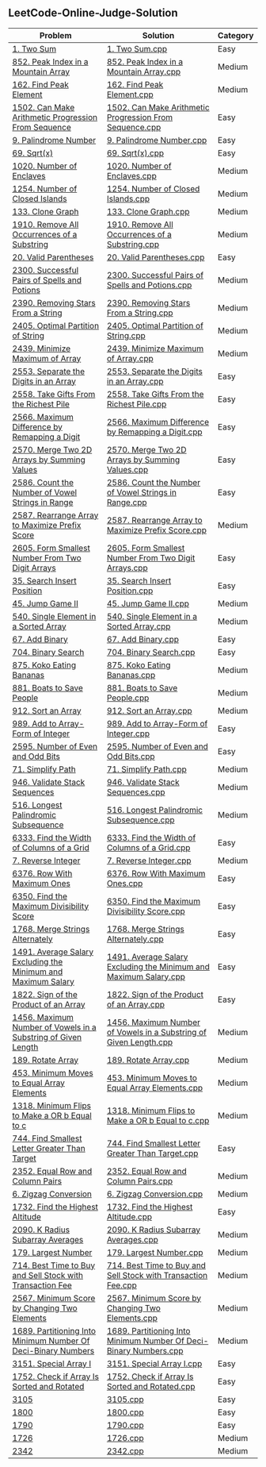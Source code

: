 ## LeetCode-Online-Judge-Solution
| Problem | Solution | Category |
| ------- | -------- | -------- |
| [1. Two Sum](https://leetcode.com/problems/two-sum/) | [1. Two Sum.cpp](https://github.com/SohagMollik/LeetCode-Online-Judge-Solution/blob/main/Solution/1.%20Two%20Sum.cpp) | Easy |
| [852. Peak Index in a Mountain Array](https://leetcode.com/problems/peak-index-in-a-mountain-array/) | [852. Peak Index in a Mountain Array.cpp](https://github.com/SohagMollik/LeetCode-Online-Judge-Solution/blob/main/Solution/Peak%20Index%20in%20a%20Mountain%20Array.cpp) | Medium |
| [162. Find Peak Element](https://leetcode.com/problems/find-peak-element/) | [162. Find Peak Element.cpp](https://github.com/SohagMollik/LeetCode-Online-Judge-Solution/blob/main/Solution/162.%20Find%20Peak%20Element.cpp) | Medium |
| [1502. Can Make Arithmetic Progression From Sequence](https://leetcode.com/problems/can-make-arithmetic-progression-from-sequence/) | [1502. Can Make Arithmetic Progression From Sequence.cpp](https://github.com/SohagMollik/LeetCode-Online-Judge-Solution/blob/main/Solution/1502.%20Can%20Make%20Arithmetic%20Progression%20From%20Sequence.cpp) | Easy |
| [9. Palindrome Number](https://leetcode.com/problems/palindrome-number/) | [9. Palindrome Number.cpp](https://github.com/SohagMollik/LeetCode-Online-Judge-Solution/blob/main/Solution/9.%20Palindrome%20Number.cpp) | Easy |
| [69. Sqrt(x)](https://leetcode.com/problems/sqrtx/) | [69. Sqrt(x).cpp](https://github.com/SohagMollik/LeetCode-Online-Judge-Solution/blob/main/Solution/69.%20Sqrt(x).cpp) | Easy |
| [1020. Number of Enclaves](https://leetcode.com/problems/number-of-enclaves/) | [1020. Number of Enclaves.cpp](https://github.com/SohagMollik/LeetCode/blob/main/Solution/1020.%20Number%20of%20Enclaves.cpp) | Medium |
| [1254. Number of Closed Islands](https://leetcode.com/problems/number-of-closed-islands/) | [1254. Number of Closed Islands.cpp](https://github.com/SohagMollik/LeetCode/blob/main/Solution/1254.%20Number%20of%20Closed%20Islands.cpp) | Medium |
| [133. Clone Graph](https://leetcode.com/problems/clone-graph/) | [133. Clone Graph.cpp](https://github.com/SohagMollik/LeetCode/blob/main/Solution/133.%20Clone%20Graph.cpp) | Medium |
| [1910. Remove All Occurrences of a Substring](https://leetcode.com/problems/remove-all-occurrences-of-a-substring/) | [1910. Remove All Occurrences of a Substring.cpp](https://github.com/SohagMollik/LeetCode/blob/main/Solution/1910.%20Remove%20All%20Occurrences%20of%20a%20Substring.cpp) | Medium |
| [20. Valid Parentheses](https://leetcode.com/problems/valid-parentheses/) | [20. Valid Parentheses.cpp](https://github.com/SohagMollik/LeetCode/blob/main/Solution/20.%20Valid%20Parentheses.cpp) | Easy |
| [2300. Successful Pairs of Spells and Potions](https://leetcode.com/problems/successful-pairs-of-spells-and-potions/) | [2300. Successful Pairs of Spells and Potions.cpp](https://github.com/SohagMollik/LeetCode/blob/main/Solution/2300.%20Successful%20Pairs%20of%20Spells%20and%20Potions.cpp) | Medium |
| [2390. Removing Stars From a String](https://leetcode.com/problems/removing-stars-from-a-string/) | [2390. Removing Stars From a String.cpp](https://github.com/SohagMollik/LeetCode/blob/main/Solution/2390.%20Removing%20Stars%20From%20a%20String.cpp) | Medium |
| [2405. Optimal Partition of String](https://leetcode.com/problems/optimal-partition-of-string/) | [2405. Optimal Partition of String.cpp](https://github.com/SohagMollik/LeetCode/blob/main/Solution/2405.%20Optimal%20Partition%20of%20String.cpp) | Medium |
| [2439. Minimize Maximum of Array](https://leetcode.com/problems/minimize-maximum-of-array/) | [2439. Minimize Maximum of Array.cpp](https://github.com/SohagMollik/LeetCode/blob/main/Solution/2439.%20Minimize%20Maximum%20of%20Array.cpp) | Medium |
| [2553. Separate the Digits in an Array](https://leetcode.com/problems/separate-the-digits-in-an-array/description/) | [2553. Separate the Digits in an Array.cpp](https://github.com/SohagMollik/LeetCode/blob/main/Solution/2553.%20Separate%20the%20Digits%20in%20an%20Array.cpp) | Easy |
| [2558. Take Gifts From the Richest Pile](https://leetcode.com/problems/take-gifts-from-the-richest-pile/) | [2558. Take Gifts From the Richest Pile.cpp](https://github.com/SohagMollik/LeetCode/blob/main/Solution/2558.%20Take%20Gifts%20From%20the%20Richest%20Pile.cpp) | Easy |
| [2566. Maximum Difference by Remapping a Digit](https://leetcode.com/problems/maximum-difference-by-remapping-a-digit/) | [2566. Maximum Difference by Remapping a Digit.cpp](https://github.com/SohagMollik/LeetCode/blob/main/Solution/2566.%20Maximum%20Difference%20by%20Remapping%20a%20Digit.cpp) | Easy |
| [2570. Merge Two 2D Arrays by Summing Values](https://leetcode.com/problems/merge-two-2d-arrays-by-summing-values/) | [2570. Merge Two 2D Arrays by Summing Values.cpp](https://github.com/SohagMollik/LeetCode/blob/main/Solution/2570.%20Merge%20Two%202D%20Arrays%20by%20Summing%20Values.cpp) | Easy |
| [2586. Count the Number of Vowel Strings in Range](https://leetcode.com/problems/count-the-number-of-vowel-strings-in-range/) | [2586. Count the Number of Vowel Strings in Range.cpp](https://github.com/SohagMollik/LeetCode/blob/main/Solution/2586.%20Count%20the%20Number%20of%20Vowel%20Strings%20in%20Range.cpp) | Easy |
| [2587. Rearrange Array to Maximize Prefix Score](https://leetcode.com/problems/rearrange-array-to-maximize-prefix-score/) | [2587. Rearrange Array to Maximize Prefix Score.cpp](https://github.com/SohagMollik/LeetCode/blob/main/Solution/2587.%20Rearrange%20Array%20to%20Maximize%20Prefix%20Score.cpp) | Medium |
| [2605. Form Smallest Number From Two Digit Arrays](https://leetcode.com/problems/form-smallest-number-from-two-digit-arrays/) | [2605. Form Smallest Number From Two Digit Arrays.cpp](https://github.com/SohagMollik/LeetCode/blob/main/Solution/2605.%20Form%20Smallest%20Number%20From%20Two%20Digit%20Arrays.cpp) | Easy |
| [35. Search Insert Position](https://leetcode.com/problems/search-insert-position/) | [35. Search Insert Position.cpp](https://github.com/SohagMollik/LeetCode/blob/main/Solution/35.%20Search%20Insert%20Position.cpp) | Easy |
| [45. Jump Game II](https://leetcode.com/problems/jump-game-ii/) | [45. Jump Game II.cpp](https://github.com/SohagMollik/LeetCode/blob/main/Solution/45.%20Jump%20Game%20II.cpp) | Medium |
| [540. Single Element in a Sorted Array](https://leetcode.com/problems/single-element-in-a-sorted-array/) | [540. Single Element in a Sorted Array.cpp](https://github.com/SohagMollik/LeetCode/blob/main/Solution/540.%20Single%20Element%20in%20a%20Sorted%20Array.cpp) | Medium |
| [67. Add Binary](https://leetcode.com/problems/add-binary/) | [67. Add Binary.cpp](https://github.com/SohagMollik/LeetCode/blob/main/Solution/67.%20Add%20Binary.cpp) | Easy |
| [704. Binary Search](https://leetcode.com/problems/binary-search/) | [704. Binary Search.cpp](https://github.com/SohagMollik/LeetCode/blob/main/Solution/704.%20Binary%20Search.cpp) | Easy |
| [875. Koko Eating Bananas](https://leetcode.com/problems/koko-eating-bananas/) | [875. Koko Eating Bananas.cpp](https://github.com/SohagMollik/LeetCode/blob/main/Solution/875.%20Koko%20Eating%20Bananas.cpp) | Medium |
| [881. Boats to Save People](https://leetcode.com/problems/boats-to-save-people/) | [881. Boats to Save People.cpp](https://github.com/SohagMollik/LeetCode/blob/main/Solution/881.%20Boats%20to%20Save%20People.cpp) | Medium |
| [912. Sort an Array](https://leetcode.com/problems/sort-an-array/) | [912. Sort an Array.cpp](https://github.com/SohagMollik/LeetCode/blob/main/Solution/912.%20Sort%20an%20Array.cpp) | Medium |
| [989. Add to Array-Form of Integer](https://leetcode.com/problems/add-to-array-form-of-integer/) | [989. Add to Array-Form of Integer.cpp](https://github.com/SohagMollik/LeetCode/blob/main/Solution/989.%20Add%20to%20Array-Form%20of%20Integer.cpp) | Easy |
| [2595. Number of Even and Odd Bits](https://leetcode.com/problems/number-of-even-and-odd-bits/) | [2595. Number of Even and Odd Bits.cpp](https://github.com/SohagMollik/LeetCode/blob/main/Solution/2595.%20Number%20of%20Even%20and%20Odd%20Bits.cpp) | Easy |
| [71. Simplify Path](https://leetcode.com/problems/simplify-path/description/) | [71. Simplify Path.cpp](https://github.com/SohagMollik/LeetCode/blob/main/Solution/71.%20Simplify%20Path.cpp) | Medium |
| [946. Validate Stack Sequences](https://leetcode.com/problems/validate-stack-sequences/description/) | [946. Validate Stack Sequences.cpp](https://github.com/SohagMollik/LeetCode/blob/main/Solution/946.%20Validate%20Stack%20Sequences.cpp) | Medium |
| [516. Longest Palindromic Subsequence](https://leetcode.com/problems/longest-palindromic-subsequence/description/) | [516. Longest Palindromic Subsequence.cpp](https://github.com/SohagMollik/LeetCode/blob/main/Solution/516.%20Longest%20Palindromic%20Subsequence.cpp) | Medium |
| [6333. Find the Width of Columns of a Grid](https://leetcode.com/contest/biweekly-contest-102/problems/find-the-width-of-columns-of-a-grid/) | [6333. Find the Width of Columns of a Grid.cpp](https://github.com/SohagMollik/LeetCode/blob/main/Solution/6333.%20Find%20the%20Width%20of%20Columns%20of%20a%20Grid.cpp) | Easy |
| [7. Reverse Integer](https://leetcode.com/problems/reverse-integer/description/) | [7. Reverse Integer.cpp](https://github.com/SohagMollik/LeetCode/blob/main/Solution/7.%20Reverse%20Integer.cpp) | Medium |
| [6376. Row With Maximum Ones](https://leetcode.com/contest/weekly-contest-341/problems/row-with-maximum-ones/) | [6376. Row With Maximum Ones.cpp](https://github.com/SohagMollik/LeetCode/blob/main/Solution/6376.%20Row%20With%20Maximum%20Ones.cpp) | Easy |
| [6350. Find the Maximum Divisibility Score](https://leetcode.com/contest/weekly-contest-341/problems/find-the-maximum-divisibility-score/) | [6350. Find the Maximum Divisibility Score.cpp](https://github.com/SohagMollik/LeetCode/blob/main/Solution/6350.%20Find%20the%20Maximum%20Divisibility%20Score.cpp) | Easy |
| [1768. Merge Strings Alternately](https://leetcode.com/problems/merge-strings-alternately/description/) | [1768. Merge Strings Alternately.cpp](https://github.com/SohagMollik/LeetCode/blob/main/Solution/1768.%20Merge%20Strings%20Alternately.cpp) | Easy |
| [1491. Average Salary Excluding the Minimum and Maximum Salary](https://leetcode.com/problems/average-salary-excluding-the-minimum-and-maximum-salary/description/) | [1491. Average Salary Excluding the Minimum and Maximum Salary.cpp](https://github.com/SohagMollik/LeetCode/blob/main/Solution/1491.%20Average%20Salary%20Excluding%20the%20Minimum%20and%20Maximum%20Salary.cpp) | Easy |
| [1822. Sign of the Product of an Array](https://leetcode.com/problems/sign-of-the-product-of-an-array/description/) | [1822. Sign of the Product of an Array.cpp](https://github.com/SohagMollik/LeetCode/blob/main/Solution/1822.%20Sign%20of%20the%20Product%20of%20an%20Array.cpp) | Easy |
| [1456. Maximum Number of Vowels in a Substring of Given Length](https://leetcode.com/problems/maximum-number-of-vowels-in-a-substring-of-given-length/description/) | [1456. Maximum Number of Vowels in a Substring of Given Length.cpp](https://github.com/SohagMollik/LeetCode/blob/main/Solution/1456.%20Maximum%20Number%20of%20Vowels%20in%20a%20Substring%20of%20Given%20Length.cpp) | Medium |
| [189. Rotate Array](https://leetcode.com/problems/rotate-array/description/) | [189. Rotate Array.cpp](https://github.com/SohagMollik/LeetCode/blob/main/Solution/189.%20Rotate%20Array.cpp) | Medium |
| [453. Minimum Moves to Equal Array Elements](https://leetcode.com/problems/minimum-moves-to-equal-array-elements/description/) | [453. Minimum Moves to Equal Array Elements.cpp](https://github.com/SohagMollik/LeetCode/blob/main/Solution/453.%20Minimum%20Moves%20to%20Equal%20Array%20Elements.cpp) | Medium |
| [1318. Minimum Flips to Make a OR b Equal to c](https://leetcode.com/problems/minimum-flips-to-make-a-or-b-equal-to-c/description/) | [1318. Minimum Flips to Make a OR b Equal to c.cpp](https://github.com/SohagMollik/LeetCode/blob/main/Solution/1318.%20Minimum%20Flips%20to%20Make%20a%20OR%20b%20Equal%20to%20c.cpp) | Medium |
| [744. Find Smallest Letter Greater Than Target](https://leetcode.com/problems/find-smallest-letter-greater-than-target/description/) | [744. Find Smallest Letter Greater Than Target.cpp](https://github.com/SohagMollik/LeetCode/blob/main/Solution/744.%20Find%20Smallest%20Letter%20Greater%20Than%20Target.cpp) | Easy |
| [2352. Equal Row and Column Pairs](https://leetcode.com/problems/equal-row-and-column-pairs/description/) | [2352. Equal Row and Column Pairs.cpp](https://github.com/SohagMollik/LeetCode/blob/main/Solution/2352.%20Equal%20Row%20and%20Column%20Pairs.cpp) | Medium |
| [6. Zigzag Conversion](https://leetcode.com/problems/zigzag-conversion/description/) | [6. Zigzag Conversion.cpp](https://github.com/SohagMollik/LeetCode/blob/main/Solution/6.%20Zigzag%20Conversion.cpp) | Medium |
| [1732. Find the Highest Altitude](https://leetcode.com/problems/find-the-highest-altitude/description/) | [1732. Find the Highest Altitude.cpp](https://github.com/SohagMollik/LeetCode/blob/main/Solution/1732.%20Find%20the%20Highest%20Altitude.cpp) | Easy |
| [2090. K Radius Subarray Averages](https://leetcode.com/problems/k-radius-subarray-averages/description/) | [2090. K Radius Subarray Averages.cpp](https://github.com/SohagMollik/LeetCode/blob/main/Solution/2090.%20K%20Radius%20Subarray%20Averages.cpp) | Medium |
| [179. Largest Number](https://leetcode.com/problems/largest-number/description/) | [179. Largest Number.cpp](https://github.com/SohagMollik/LeetCode/blob/main/Solution/179.%20Largest%20Number.cpp) | Medium |
| [714. Best Time to Buy and Sell Stock with Transaction Fee](https://leetcode.com/problems/best-time-to-buy-and-sell-stock-with-transaction-fee/description/) | [714. Best Time to Buy and Sell Stock with Transaction Fee.cpp](https://github.com/SohagMollik/LeetCode/blob/main/Solution/714.%20Best%20Time%20to%20Buy%20and%20Sell%20Stock%20with%20Transaction%20Fee.cpp) | Medium |
| [2567. Minimum Score by Changing Two Elements](https://leetcode.com/problems/minimum-score-by-changing-two-elements/description/) | [2567. Minimum Score by Changing Two Elements.cpp](https://github.com/SohagMollik/LeetCode/blob/main/Solution/2567.%20Minimum%20Score%20by%20Changing%20Two%20Elements.cpp) | Medium |
| [1689. Partitioning Into Minimum Number Of Deci-Binary Numbers](https://leetcode.com/problems/partitioning-into-minimum-number-of-deci-binary-numbers/) | [1689. Partitioning Into Minimum Number Of Deci-Binary Numbers.cpp](https://github.com/SohagMollik/LeetCode/blob/main/Solution/1689.%20Partitioning%20Into%20Minimum%20Number%20Of%20Deci-Binary%20Numbers.cpp) | Medium |
| [3151. Special Array I](https://leetcode.com/problems/special-array-i/description/?envType=daily-question&envId=2025-02-01) | [3151. Special Array I.cpp](https://github.com/SohagMollik/LeetCode/blob/main/Solution/3151.%20Special%20Array%20I.cpp) | Easy |
| [1752. Check if Array Is Sorted and Rotated](https://leetcode.com/problems/check-if-array-is-sorted-and-rotated/description/?envType=daily-question&envId=2025-02-02) | [1752. Check if Array Is Sorted and Rotated.cpp](https://github.com/SohagMollik/LeetCode/blob/main/Solution/1752.%20Check%20if%20Array%20Is%20Sorted%20and%20Rotated.cpp) | Easy |
| [3105](https://leetcode.com/problems/longest-strictly-increasing-or-strictly-decreasing-subarray/description/?envType=daily-question&envId=2025-02-03) | [3105.cpp](https://github.com/SohagMollik/LeetCode/blob/main/Solution/3105.cpp) | Easy |
| [1800](https://leetcode.com/problems/maximum-ascending-subarray-sum/?envType=daily-question&envId=2025-02-04) | [1800.cpp](https://github.com/SohagMollik/LeetCode/blob/main/Solution/1800.cpp) | Easy |
| [1790](https://leetcode.com/problems/check-if-one-string-swap-can-make-strings-equal/description/?envType=daily-question&envId=2025-02-05) | [1790.cpp](https://github.com/SohagMollik/LeetCode/blob/main/Solution/1790.cpp) | Easy |
| [1726](https://leetcode.com/problems/tuple-with-same-product/?envType=daily-question&envId=2025-02-06) |[1726.cpp](https://github.com/SohagMollik/LeetCode/blob/main/Solution/1726.cpp) | Medium |
| [2342](https://leetcode.com/problems/max-sum-of-a-pair-with-equal-sum-of-digits/?envType=daily-question&envId=2025-02-12) | [2342.cpp](https://github.com/SohagMollik/LeetCode/blob/main/Solution/2342.cpp) | Medium |
